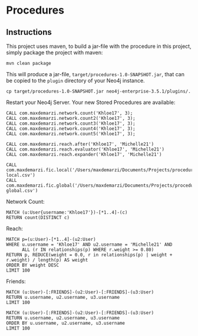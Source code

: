 # Procedures

Instructions
------------ 

This project uses maven, to build a jar-file with the procedure in this
project, simply package the project with maven:

    mvn clean package

This will produce a jar-file, `target/procedures-1.0-SNAPSHOT.jar`,
that can be copied to the `plugin` directory of your Neo4j instance.

    cp target/procedures-1.0-SNAPSHOT.jar neo4j-enterprise-3.5.1/plugins/.
    

Restart your Neo4j Server. Your new Stored Procedures are available:

    CALL com.maxdemarzi.network.count('Khloe17', 3);
    CALL com.maxdemarzi.network.count2('Khloe17', 3);
    CALL com.maxdemarzi.network.count3('Khloe17', 3);
    CALL com.maxdemarzi.network.count4('Khloe17', 3);
    CALL com.maxdemarzi.network.count5('Khloe17', 3);    

    CALL com.maxdemarzi.reach.after('Khloe17', 'Michelle21')
    CALL com.maxdemarzi.reach.evaluator('Khloe17', 'Michelle21')
    CALL com.maxdemarzi.reach.expander('Khloe17', 'Michelle21')
    
    CALL com.maxdemarzi.fic.local('/Users/maxdemarzi/Documents/Projects/procedures/fic-local.csv')
    CALL com.maxdemarzi.fic.global('/Users/maxdemarzi/Documents/Projects/procedures/fic-global.csv')
    
Network Count:

    MATCH (u:User{username:'Khloe17'})-[*1..4]-(c) 
    RETURN count(DISTINCT c)
    

Reach:

    MATCH p=(u:User)-[*1..4]-(u2:User) 
    WHERE u.username = 'Khloe17' AND u2.username = 'Michelle21' AND
          ALL (r IN relationships(p) WHERE r.weight >= 0.80)
    RETURN p, REDUCE(weight = 0.0, r in relationships(p) | weight + r.weight) / length(p) AS weight
    ORDER BY weight DESC
    LIMIT 100
    
Friends:

    MATCH (u:User)-[:FRIENDS]-(u2:User)-[:FRIENDS]-(u3:User) 
    RETURN u.username, u2.username, u3.username
    LIMIT 100

    MATCH (u:User)-[:FRIENDS]-(u2:User)-[:FRIENDS]-(u3:User) 
    RETURN u.username, u2.username, u3.username
    ORDER BY u.username, u2.username, u3.username
    LIMIT 100
        